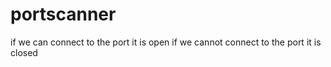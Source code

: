 # portscanner

if we can connect to the port it is open
if we cannot connect to the port it is closed
